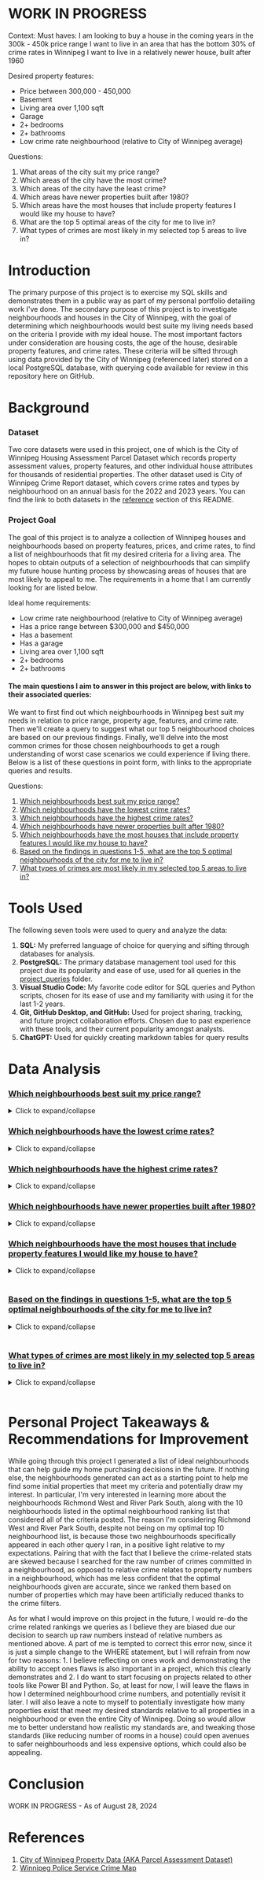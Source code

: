 # WORK IN PROGRESS

Context:
Must haves:
I am looking to buy a house in the coming years in the 300k - 450k price range
I want to live in an area that has the bottom 30% of crime rates in Winnipeg
I want to live in a relatively newer house, built after 1960

Desired property features:
- Price between 300,000 - 450,000
- Basement
- Living area over 1,100 sqft
- Garage
- 2+ bedrooms
- 2+ bathrooms
- Low crime rate neighbourhood (relative to City of Winnipeg average)


Questions:
1. What areas of the city suit my price range?
2. Which areas of the city have the most crime?
3. Which areas of the city have the least crime?
4. Which areas have newer properties built after 1980?
5. Which areas have the most houses that include property features I would like my house to have?
6. What are the top 5 optimal areas of the city for me to live in?
7. What types of crimes are most likely in my selected top 5 areas to live in?


# Introduction

The primary purpose of this project is to exercise my SQL skills and demonstrates them in a public way as part of my personal portfolio detailing work I've done.  The secondary purpose of this project is to investigate neighbourhoods and houses in the City of Winnipeg, with the goal of determining which neighbourhoods would best suite my living needs based on the criteria I provide with my ideal house.  The most important factors under consideration are housing costs, the age of the house, desirable property features, and crime rates.  These criteria will be sifted through using data provided by the City of Winnipeg (referenced later) stored on a local PostgreSQL database, with querying code available for review in this repository here on GitHub.


# Background

### Dataset
Two core datasets were used in this project, one of which is the City of Winnipeg Housing Assessment Parcel Dataset which records property assessment values, property features, and other individual house attributes for thousands of residential properties. The other dataset used is City of Winnipeg Crime Report dataset, which covers crime rates and types by neighbourhood on an annual basis for the 2022 and 2023 years.  You can find the link to both datasets in the [reference](#references) section of this README.

### Project Goal
The goal of this project is to analyze a collection of Winnipeg houses and neighbourhoods based on property features, prices, and crime rates, to find a list of neighbourhoods that fit my desired criteria for a living area.  The hopes to obtain outputs of a selection of neighbourhoods that can simplify my future house hunting process by showcasing areas of houses that are most likely to appeal to me.  The requirements in a home that I am currently looking for are listed below.

Ideal home requirements:
- Low crime rate neighbourhood (relative to City of Winnipeg average)
- Has a price range between $300,000 and $450,000
- Has a basement
- Has a garage
- Living area over 1,100 sqft
- 2+ bedrooms
- 2+ bathrooms

#### The main questions I aim to answer in this project are below, with links to their associated queries:
We want to first find out which neighbourhoods in Winnipeg best suit my needs in relation to price range, property age, features, and crime rate.  Then we'll create a query to suggest what our top 5 neighbourhood choices are based on our previous findings.  Finally, we'll delve into the most common crimes for those chosen neighbourhoods to get a rough understanding of worst case scenarios we could experience if living there.  Below is a list of these questions in point form, with links to the appropriate queries and results.

Questions:
1. [Which neighbourhoods best suit my price range?](/project_queries/Analysis%20Queries/q1_price_range.sql)
2. [Which neighbourhoods have the lowest crime rates?](/project_queries/Analysis%20Queries/q2_least_crime.sql)
3. [Which neighbourhoods have the highest crime rates?](/project_queries/Analysis%20Queries/q3_most_crime.sql)
4. [Which neighbourhoods have newer properties built after 1980?](/project_queries/Analysis%20Queries/q4_newer_houses.sql)
5. [Which neighbourhoods have the most houses that include property features I would like my house to have?](/project_queries/Analysis%20Queries/q5_desired_features.sql)
6. [Based on the findings in questions 1-5, what are the top 5 optimal neighbourhoods of the city for me to live in?](/project_queries/Analysis%20Queries/q6_optimal_neighbourhoods.sql)
7. [What types of crimes are most likely in my selected top 5 areas to live in?](/project_queries/Analysis%20Queries/q7_crime_types_optimal_neighbourhoods.sql)

# Tools Used
The following seven tools were used to query and analyze the data:<br>

1. **SQL:** My preferred language of choice for querying and sifting through databases for analysis.
2. **PostgreSQL:** The primary database management tool used for this project due its popularity and ease of use, used for all queries in the  [project_queries](/project_queries/) folder.
3. **Visual Studio Code:** My favorite code editor for SQL queries and Python scripts, chosen for its ease of use and my familiarity with using it for the last 1-2 years.
4. **Git, GitHub Desktop, and GitHub:** Used for project sharing, tracking, and future project collaboration efforts.  Chosen due to past experience with these tools, and their current popularity amongst analysts.
5. **ChatGPT:** Used for quickly creating markdown tables for query results

# Data Analysis


### [Which neighbourhoods best suit my price range?](/project_queries/Analysis%20Queries/q1_price_range.sql)
<details>
<summary>Click to expand/collapse</summary>

### <span style="color:tan">Query Used:</span>
```sql
-- Top 10 neighbourhoods with the most properties that fit my ideal price range
SELECT 
    "Neighbourhood Area",
    COUNT("Neighbourhood Area") as num_houses
FROM property_cleaned
WHERE "Total Proposed Assessment Value" >= 300000
    AND "Total Proposed Assessment Value" <= 450000
GROUP BY
    "Neighbourhood Area"
ORDER BY
    num_houses DESC
LIMIT 10;
```

### <span style="color:tan">Query Output:</span>
| Neighbourhood Area | num_houses |
|--------------------|------------|
| WINDSOR PARK       | 3020       |
| TYNDALL PARK       | 2807       |
| THE MAPLES         | 2440       |
| ROSSMERE-A         | 2346       |
| RIVER PARK SOUTH   | 2223       |
| WESTWOOD           | 2071       |
| RIVER EAST         | 1903       |
| CRESTVIEW          | 1848       |
| FORT RICHMOND      | 1819       |
| GARDEN CITY        | 1761       |

### <span style="color:tan">Query Highlights:</span>
1. Top 3 neighbourhoods with the most properties that fit my price range are Windsor Park, Tyndall Park, and The Maples.
2. The top ranking neighbourhood for affordability has nearly double the number of properties than the 10th ranking neighbourhood
3. The 10th ranking neighbourhood still has a decent number of properties fitting my price range
4. While not immediately noticable to those unfamiliar with Winnipeg, quite a few of the top ranking houses are in areas known for higher crime rates
5. While not immediately noticable to those unfamiliar with Winnipeg, many of the top ranking neighbourhoods are in the north end of the city

### <span style="color:tan">Result Interpretation:</span>
The largest number of homes that fit my price range seem to be in the north end, with a couple of neighbourhoods (Windsor Park, Tyndall Park) that I know have higher than average city crime rates.  That said, there's still many properties in the other neighbourhoods, with well over 1000 in Garden City, ranked 10th, which is quite a nice area in my personal experience.  So even though the neighbourhoods with the largest numbers of properties in my price range are in high crime rate areas, when we start applying additional filters to address my other criteria we may be able to get new insights into neighbourhoods were interested in, along with different recommendations.

</details>

### [Which neighbourhoods have the lowest crime rates?](/project_queries/Analysis%20Queries/q2_least_crime.sql)
<details>
<summary>Click to expand/collapse</summary>

### <span style="color:tan">Query Used:</span>
```sql
-- Check top 10 neighbourhoods for least amount of crime that have at least 500 residential buildings in that neighbourhood
WITH crime_cte AS (
    SELECT "Neighbourhoods", SUM("Count") AS num_crimes
    FROM crime_report_cleaned
    GROUP BY "Neighbourhoods"
    ),

property_cte AS (
    SELECT "Neighbourhood Area", COUNT("Roll Number") AS num_houses
    FROM property_cleaned
    GROUP BY "Neighbourhood Area"
    )

SELECT
    "Neighbourhoods",
    num_crimes,
    num_houses
FROM crime_cte crm
LEFT JOIN property_cte prp
    ON crm."Neighbourhoods" = prp."Neighbourhood Area"
WHERE num_houses > 500
ORDER BY num_crimes ASC
LIMIT 10;
```

### <span style="color:tan">Query Output:</span>
| Neighbourhood             | num_crimes | num_houses |
|---------------------------|------------|------------|
| NIAKWA PLACE              | 32         | 754        |
| ERIC COY                  | 32         | 950        |
| RIDGEWOOD SOUTH           | 32         | 855        |
| RICHMOND LAKES            | 35         | 622        |
| ROSSER-OLD KILDONAN       | 39         | 788        |
| FRAIPONT                  | 41         | 1237       |
| BRIDGWATER LAKES          | 44         | 1194       |
| ST. VITAL PERIMETER SOUTH | 44         | 627        |
| PARC LA SALLE             | 48         | 806        |
| ROYALWOOD                 | 56         | 1725       |

### <span style="color:tan">Query Highlights</span>
1. None of the top 10 properties in our ideal price range have appeared in the lowest 10 crime rate neighbourhood list
2. All of the low crime rate neighbourhoods have a low number of total residential houses located within them
3. The neighbourhood in this low crime rate list with the most houses, Royalwood, still has lower property numbers than our 10th highest neighbourhood in our price range

### <span style="color:tan">Result Interpretation:</span>
Most of the residential property count in each neighbourhood is relatively low, to the point that each neighbourhood's total number of houses is less than the filtered number of houses in each property we found for our ideal price range.  This makes sense, as one would imagine that crime rates in an area are proportionate to the population within that same area.  This is actually why we included a filter criteria where we only obtained results for neighbourhoods that contained at least 500 residential units, which was an arbitrarily determined number for now.  

In future iterations, we may want to instead explore crime states based on the number of properties present within an area as opposed to total crime within a neighbourhood.  This would allow our results to include population levels and not be immediately skewed towards neighbourhoods with low housing levels, thereby producing less biased results.  This could be achieved quite easily with a division-based formula in the WHERE section of our SQL code, such as (num_crimes / num_houses), to get a ratio of the number of crimes that occur per number of properties in each neighbourhood.

</details>

### [Which neighbourhoods have the highest crime rates?](/project_queries/Analysis%20Queries/q3_most_crime.sql)
<details>
<summary>Click to expand/collapse</summary>

### <span style="color:tan">Query Used:</span>
```sql
-- Top 10 neighbourhoods with at least 500 residential buildings and the most amount of crime
WITH crime_cte AS (
    SELECT "Neighbourhoods", SUM("Count") AS num_crimes
    FROM crime_report_cleaned
    GROUP BY "Neighbourhoods"
    ),

property_cte AS (
    SELECT "Neighbourhood Area", COUNT("Roll Number") AS num_houses
    FROM property_cleaned
    GROUP BY "Neighbourhood Area"
    )

SELECT
    "Neighbourhoods",
    num_crimes,
    num_houses
FROM crime_cte crm
LEFT JOIN property_cte prp
    ON crm."Neighbourhoods" = prp."Neighbourhood Area"
WHERE num_houses > 500
ORDER BY num_crimes DESC
LIMIT 10;
```

### <span style="color:tan">Query Output:</span>
| Neighbourhood         | num_crimes | num_houses |
|-----------------------|------------|------------|
| WEST ALEXANDER        | 2242       | 800        |
| DANIEL MCINTYRE       | 1957       | 2293       |
| WILLIAM WHYTE         | 1849       | 1759       |
| SPENCE                | 1788       | 617        |
| ST. JOHN'S            | 1390       | 2370       |
| CHALMERS              | 1215       | 2883       |
| ST. MATTHEWS          | 1165       | 1518       |
| CENTRAL ST. BONIFACE  | 879        | 1154       |
| ROSSMERE-A            | 822        | 3366       |
| WESTON                | 784        | 1786       |

### <span style="color:tan">Query Highlights:</span>
1. The highest ranking numberhood for crime (West Alexander) has nearly 3 crimes committed per residential property.
2. Unlike the previous query regarding neighourhoods with the lowest crime rates, crime numbers aren't as strictly tied to population
3. Spence, despite having the lowest number of total residential properties in any neighbourhood we've seen in any query output so far, is ranked 4th for highest crime - also nearly triple the number of crimes per property.
4. Aside from Rossmere-A, none of the neighbourhoods in this highest crime ranking list appeared in our number of houses within $300,000 - $450,000 price range list

### <span style="color:tan">Result Interpretation:</span>
The results were a bit surprising here in that, given the previous query around low crime neighbourhoods, I expected crime to go up proportionally with the number of residential homes in a neighbourhood.  While this generally still seems true given most of these high crime neighbourhoods have over 1000 properties, whereas few had over 1000 properties in the low crime ranking list, there are some clear outliers.  West Alexander and Spence in particular have some of the lowest residential property counts in their neighbourhood, but are also extraodinarily high in crime.  While it's hard to determine at a glance exactly why that is right now, it is a good indicator that neither West Alexander nor Spence areas I am interested in living in given the conditions.  Additionally, not many neighbourhoods within my price range made it into the high crime list, giving me increased confidence that the areas that match my affordability may match my ideal house attributes.

I still think that a better approach to crime rates would be a focus on crime per property in a given neighbourhood, which should be done in a future iteration.

</details>

### [Which neighbourhoods have newer properties built after 1980?](/project_queries/Analysis%20Queries/q4_newer_houses.sql)
<details>
<summary>Click to expand/collapse</summary>

### <span style="color:tan">Query Used:</span>
```sql
-- Top 10 neighbourhoods with the highest count of houses built after 1980, along with the average year built of all houses in each neighbourhood
SELECT
    "Neighbourhood Area",
    COUNT(CASE WHEN "Year Built" >= 1980 THEN 1 END) AS num_newer_houses,
    ROUND(AVG("Year Built"),0) AS avg_year_built
FROM property_cleaned
GROUP BY "Neighbourhood Area"
ORDER BY num_newer_houses DESC
LIMIT 10;
```
### <span style="color:tan">Query Output:</span>
| Neighbourhood Area | num_newer_houses | avg_year_built |
|--------------------|-------------------|----------------|
| RIVER PARK SOUTH   | 3425              | 1991           |
| DAKOTA CROSSING    | 3309              | 1998           |
| SOUTH POINTE       | 2834              | 2016           |
| LINDEN WOODS       | 2755              | 1992           |
| WHYTE RIDGE        | 2361              | 1994           |
| ISLAND LAKES       | 2256              | 1995           |
| SAGE CREEK         | 2253              | 2015           |
| CANTERBURY PARK    | 2242              | 1996           |
| AMBER TRAILS       | 2118              | 2009           |
| RICHMOND WEST      | 2089              | 1993           |

### <span style="color:tan">Query Highlights:</span>
1. Although our filter criteria was for top 10 neighbourhoods with houses built in 1980 or after, all of the neighbourhoods listed have an average year built of 1990 or later
2. All of the neighbourhoods with newer properties built after 1980 have a lot of properties relative to our previous queries total property counts.
3. Two neighbourhoods appear in this list that also appeared in our ideal price range (River Park South and Richmond West)
4. While not readily apparent at this time, I'm personally familiar with some property prices in Linden Woods, White Ridge, Island Lakes, and Sage Creek - all of which are pricier houses.

### <span style="color:tan">Result Interpretations:</span>
Quite a lot of houses have been built after 1980, relative to the number of total houses we've seen in previous queries when investigating other criteria.  Quite of a few of these newer areas are associated with higher priced properties and neighbourhoods that I am personally familiar with, such as Linden Woods, Whyte Ridge, Island Lakes, and Sage Creek.  Thankfully #1 on this list is River Park South, and #10 is Richmond West - both of which are neighbourhoods that contain a large number of properties that fall within our price range, as seen by query #1 above.  Neither Richmond West nor River Park South were on either crime query, which can be positive as it falls in neither the top 10 or bottom 10 extremes for crime rates and implies a more moderate amount.  As a result Richamond West and River Park South, so far, look like the most appealing neighbourhoods for me to research when looking for houses at this time.  But we should verify this by exercising a query that tests for all of our desired property attributes.

</details>

### [Which neighbourhoods have the most houses that include property features I would like my house to have?](/project_queries/Analysis%20Queries/q5_desired_features.sql)
<details>
<summary>Click to expand/collapse</summary>

### <span style="color:tan">Query Used:</span>
```sql
-- Top 10 neighbourhoods with the most houses that fits all of my desired property attributes
SELECT
    "Neighbourhood Area",
    COUNT("Roll Number") as num_houses_all_features
FROM property_cleaned
WHERE
    "Basement" = 'YES'
    AND "Rooms" >= 4
    AND "Total Living Area" >= 800
    AND ("Attached Garage" = 'YES' OR "Detached Garage" = 'YES')
    AND "Year Built" >= 1980
    AND ("Total Assessed Value" >= 300000 AND "Total Assessed Value" <= 450000)
GROUP BY
    "Neighbourhood Area"
ORDER BY
    num_houses_all_features DESC
LIMIT 10;
```
### <span style="color:tan">Query Output:</span>
| Neighbourhood Area | num_houses_all_features |
|--------------------|-------------------------|
| RIVER PARK SOUTH   | 1715                    |
| DAKOTA CROSSING    | 1561                    |
| CANTERBURY PARK    | 1351                    |
| ISLAND LAKES       | 1207                    |
| RIVERBEND          | 1152                    |
| RICHMOND WEST      | 1152                    |
| PEGUIS             | 1066                    |
| MEADOWS            | 1025                    |
| WHYTE RIDGE        | 979                     |
| INKSTER GARDENS    | 950                     |

### <span style="color:tan">Query Highlights:</span>
1. There are quite a few thousand houses in Winnipeg that have my ideal house features
2. River Park South contains the most residential properties that fulfill our desired criteria in owning a house
3. Both River Park South and Richmond West were neighbourhoods that appear both here and positively in other queries.
4. Island Lakes, Whyte Ridge, Canterbury Park and Dakota Crossing were also in our list of neighbourhoods that contained the most newer homes.
5. I had previous believed Island Lakes and Whyte Ridge to be outside my price range from personal experience, but we filtered for price and they're in the top 10 neighbourhoods, so there should be some property options in my price range there

### <span style="color:tan">Result Interpretations:</span>
As expected, River Park South and Richmond West continue to appear positively in our queries and give strong implications that they'll be top ringer neighbourhoods I should check out on first when looking for a home.  The only thing that potentially bothers me is that we got information on neither of these neighbourhoods when looking into crime rates.  Even if crimes are moderate, I still worry if they're on the higher end or lower end of that moderate spectrum relative to other neighbourhood crime rates - which could affect my purchasing decisions.  I also thought quite highly of Island Lakes and Whyte Ridge, thinking they were outside my price originally, but we filtered for that and they do have quite a few residential houses that fit my ideal property.

Also worth mentioning is that we have about 1,000-2,000 properties per neighbourhood in our ranking list for this query, which seems nice; but we don't actually know the total properties in each neighbourhood for comparison.  We have also yet to look into how many properties are in Winnipeg as a whole to get a better gauge of what % of Winnipeg houses actually meet my criteria.  That said, I don't think it's overly important to investigate that right now since our main questions were which neighbourhoods best contain my desired feature list in a house.  Knowing what percentage of city or neighbourhood properties meet my criteria would only be useful in gauging how realistic my expecations for a property are and give some insight into how likely I am to find a house if I go by those criteria I selected.  That could be interesting, but that is not a focus right now in this project.

</details><br>

### [Based on the findings in questions 1-5, what are the top 5 optimal neighbourhoods of the city for me to live in?](/project_queries/Analysis%20Queries/q6_optimal_neighbourhoods.sql)
<details>
<summary>Click to expand/collapse</summary>

### <span style="color:tan">Query Used:</span>
```sql
-- Count number of houses that have all my desired property features for each neighbourhood
WITH property_cte AS (
    SELECT
        "Neighbourhood Area",
        COUNT("Roll Number") AS num_houses
    FROM property_cleaned
    WHERE
        "Basement" = 'YES'
        AND ("Attached Garage" = 'YES' OR "Detached Garage" = 'YES')
        AND "Total Living Area" >= 1100
        AND "Rooms" >= 4
        AND "Year Built" >= 1980
    GROUP BY "Neighbourhood Area"
    ORDER BY num_houses DESC
),
-- Count total and violent crime reports for each neighbourhood
total_crime_cte AS (
    SELECT
        "Neighbourhoods",
        SUM("Count") AS total_crime,
        SUM(CASE WHEN "Crime Category" = 'VIOLENT CRIME' THEN "Count" ELSE 0 END) AS total_violent
    FROM crime_report_cleaned
    GROUP BY "Neighbourhoods"
),
-- Get the 50th (total crime) and 30th (violent crime) percentile values used for filtering out neighbourhoods based on percentile of crime that occurs
percentile_crime_cte AS (
    SELECT 
        PERCENTILE_CONT(0.5) WITHIN GROUP (ORDER BY total_crime) fifty_percentile_total_crime,
        PERCENTILE_CONT(0.3) WITHIN GROUP (ORDER BY total_violent) AS thirty_percentile_violent_crime
    FROM total_crime_cte
)
-- Find our top 5 optimal neighbourhoods
SELECT
    "Neighbourhood Area",
    num_houses,
    total_crime,
    total_violent
FROM property_cte prp
LEFT JOIN total_crime_cte tcrm
    ON prp."Neighbourhood Area" = tcrm."Neighbourhoods"
WHERE total_crime < (SELECT fifty_percentile_total_crime FROM percentile_crime_cte)
    AND total_violent < (SELECT thirty_percentile_violent_crime FROM percentile_crime_cte)
ORDER BY num_houses DESC
LIMIT 5;
```
### <span style="color:tan">Query Output:</span>
| Neighbourhood Area                      | num_houses | total_crime | total_violent |
|----------------------------------------|------------|-------------|---------------|
| ROYALWOOD                              | 1413       | 56          | 6             |
| BRIDGWATER TRAILS                      | 1170       | 69          | 8             |
| BRIDGWATER LAKES                       | 1159       | 44          | 5             |
| FRAIPONT                               | 834        | 41          | 6             |
| RIDGEWOOD SOUTH                        | 654        | 32          | 1             |
| BETSWORTH                              | 455        | 78          | 8             |
| NORMAND PARK                           | 394        | 38          | 4             |
| ST. VITAL PERIMETER SOUTH              | 375        | 44          | 5             |
| SOUTHLAND PARK                         | 344        | 19          | 4             |
| LINDEN RIDGE                           | 314        | 29          | 0             |

### <span style="color:tan">Query Highlights:</span>
1. Neither River Park South nore Richmond West are in my top 10 optimal neighbourhood list
2. Quite a few of the neighbourhoods here are from our query to find neighbourhoods with lowest crime
2. Most of these neighbourhoods have less than 1,000 properties associated with them
3. Crime rates are extremely low for each neighbourhood

### <span style="color:tan">Result Interpretations:</span>
Given that River Park South and Richmond West were always popping up in previous queries to fit our desired attributes, it is a bit shocking we don't see them here.  But then again, the same issue we had in an earlier query to find neighbourhoods with lowest rates is also appearing since smaller neighbourhoods generally seems to have less crime.  Because of this bias, I will most likely be revisiting this and the crime-related queries to rank neighbourhoods based on the proportion of number of crimes per property, as opposed to per neighbourhood.  This will let us better gauge relative crime rates and give a better comparison between neighbourhoods crime rates depending on their size.

</details><br>

### [What types of crimes are most likely in my selected top 5 areas to live in?](/project_queries/Analysis%20Queries/q7_crime_types_optimal_neighbourhoods.sql)
<details>
<summary>Click to expand/collapse</summary>

### <span style="color:tan">Query Used:</span>
```sql
-- Common crime types in top 10 optimal neighbourhoods
SELECT "Offence", SUM("Count") AS crime_count
FROM crime_report_cleaned
WHERE "Neighbourhoods" IN ('ROYALWOOD', 'BRIDGWATER TRAILS', 'BRIDGWATER LAKES', 'FRAIPONT', 'RIDGEWOOD SOUTH', 'BETSWORTH', 'NORMAND PARK', 'ST. VITAL PERIMETER SOUTH', 'LINDEN RIDGE')
GROUP BY "Offence"
ORDER BY crime_count DESC
LIMIT 10;
```
### <span style="color:tan">Query Output:</span>
| Offence                                      | Crime Count |
|----------------------------------------------|-------------|
| BREAKING & ENTERING                          | 78          |
| MISCHIEF - PROPERTY DAMAGE                   | 71          |
| THEFT $5000 OR UNDER (FROM MV OR OTHER)      | 65          |
| FRAUD                                        | 65          |
| MOTOR VEHICLE THEFT                          | 37          |
| THEFT $5000 OR UNDER                         | 30          |
| ASSAULT-LEVEL 1                              | 18          |
| UTTERING THREATS                             | 7           |
| THEFT OVER $5000                             | 7           |
| BREACH OF RECOGNIZANCE                       | 5           |

### <span style="color:tan">Query Highlights:</span>
1. The top 2 crimes that occur in our 10 ideal neighbourhoods involve property-related offenses (breaking & entering, property damage)
2. There are two instances of "THEFT $5000 OR UNDER", with one related to "MV or other"
3. There is a relatively insignificant level of drug offenses or violent offenses in these neighbourhoods collectively

### <span style="color:tan">Result Interpretations:</span>
A quick Google search reveals that MV refers to Motor Vehicles, so theft related to "FROM MV OR OTHER" seems to relate to motor vehicles and other forms of theft.  Because the category of theft under $5,000 relating to MVs also includes the vague notion of other crimes, I'm unsure what the difference is.  Perhaps these are two like columns in this dataset that should be merged, but further investigation would be needed.  Aside from that, it seems the majority of crimes in these neighbourhoods relate to property thefts and motor vehicle thefts.  While these are annual crime rates across 10 neighbourhoods meaning these instances of crime are unlikely, I still believe this is a decent indicator that home protection services, such as an alarm system and garage (which we wanted anyway) would be prudent to further reduce risks of the offenses happening.

</details><br>

# Personal Project Takeaways & Recommendations for Improvement
While going through this project I generated a list of ideal neighbourhoods that can help guide my home purchasing decisions in the future.  If nothing else, the neighbourhoods generated can act as a starting point to help me find some initial properties that meet my criteria and potentially draw my interest.  In particular, I'm very interested in learning more about the neighbourhoods Richmond West and River Park South, along with the 10 neighbourhoods listed in the optimal neighbourhood ranking list that considered all of the criteria posted.  The reason I'm considering Richmond West and River Park South, despite not being on my optimal top 10 neighbourhood list, is because those two neighbourhoods specifically appeared in each other query I ran, in a positive light relative to my expectations.  Pairing that with the fact that I believe the crime-related stats are skewed because I searched for the raw number of crimes committed in a neighbourhood, as opposed to relative crime relates to property numbers in a neighbourhood, which has me less confident that the optimal neighbourhoods given are accurate, since we ranked them based on number of properties which may have been artificially reduced thanks to the crime filters.

As for what I would improve on this project in the future, I would re-do the crime related rankings we queries as I believe they are biased due our decision to search up raw numbers instead of relative numbers as mentioned above.  A part of me is tempted to correct this error now, since it is just a simple change to the WHERE statement, but I will refrain from now for two reasons: 1. I believe reflecting on ones work and demonstrating the ability to accept ones flaws is also important in a project, which this clearly demonstrates and 2. I do want to start focusing on projects related to other tools like Power BI and Python.  So, at least for now, I will leave the flaws in how I determined neighbourhood crime numbers, and potentially revisit it later.  I will also leave a note to myself to potentially investigate how many properties exist that meet my desired standards relative to all properties in a neighbourhood or even the entire City of Winnipeg.  Doing so would allow me to better understand how realistic my standards are, and tweaking those standards (like reducing number of rooms in a house) could open avenues to safer neighbourhoods and less expensive options, which could also be appealing.

# Conclusion
WORK IN PROGRESS - As of August 28, 2024

# References
1. [City of Winnipeg Property Data (AKA Parcel Assessment Dataset)](https://data.winnipeg.ca/Assessment-Taxation-Corporate/Assessment-Parcels/d4mq-wa44/data_preview)
2. [Winnipeg Police Service Crime Map](https://public.tableau.com/app/profile/winnipeg.police.service/viz/CrimeMaps_16527244424350/Disclaimer)
